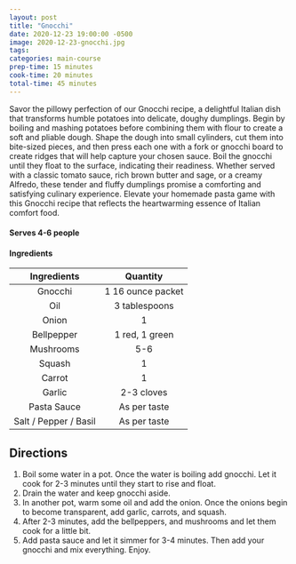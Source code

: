 ```yaml
---
layout: post
title: "Gnocchi"
date: 2020-12-23 19:00:00 -0500
image: 2020-12-23-gnocchi.jpg
tags: 
categories: main-course
prep-time: 15 minutes
cook-time: 20 minutes
total-time: 45 minutes
---
```


Savor the pillowy perfection of our Gnocchi recipe, a delightful Italian dish that transforms humble potatoes into delicate, doughy dumplings. Begin by boiling and mashing potatoes before combining them with flour to create a soft and pliable dough. Shape the dough into small cylinders, cut them into bite-sized pieces, and then press each one with a fork or gnocchi board to create ridges that will help capture your chosen sauce. Boil the gnocchi until they float to the surface, indicating their readiness. Whether served with a classic tomato sauce, rich brown butter and sage, or a creamy Alfredo, these tender and fluffy dumplings promise a comforting and satisfying culinary experience. Elevate your homemade pasta game with this Gnocchi recipe that reflects the heartwarming essence of Italian comfort food.

#### Serves 4-6 people

#### Ingredients

|      Ingredients      |      Quantity     |
|:---------------------:|:-----------------:|
|        Gnocchi        | 1 16 ounce packet |
|          Oil          |   3 tablespoons   |
|         Onion         |         1         |
|       Bellpepper      |   1 red, 1 green  |
|       Mushrooms       |        5-6        |
|         Squash        |         1         |
|         Carrot        |         1         |
|         Garlic        |     2-3 cloves    |
|      Pasta Sauce      |    As per taste   |
| Salt / Pepper / Basil |    As per taste   |

## Directions

1. Boil some water in a pot. Once the water is boiling add gnocchi. Let it cook for 2-3 minutes until they start to rise and float.
2. Drain the water and keep gnocchi aside.
3. In another pot, warm some oil and add the onion. Once the onions begin to become transparent, add garlic, carrots, and squash.
4. After 2-3 minutes, add the bellpeppers, and mushrooms and let them cook for a little bit.
5. Add pasta sauce and let it simmer for 3-4 minutes. Then add your gnocchi and mix everything. Enjoy.